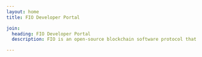 ```yaml
---
layout: home
title: FIO Developer Portal

join:
  heading: FIO Developer Portal
  description: FIO is an open-source blockchain software protocol that makes sending and receiving crypto easier. 

---
```

